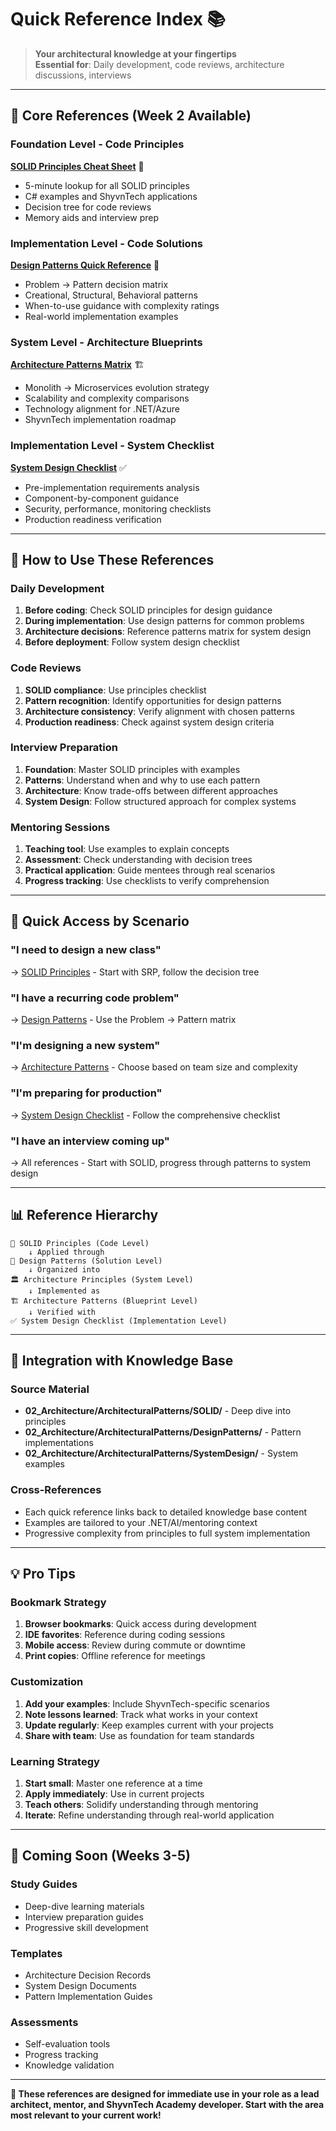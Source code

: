 # Quick Reference Index 📚

> **Your architectural knowledge at your fingertips**  
> **Essential for**: Daily development, code reviews, architecture discussions, interviews

---

## 🎯 **Core References (Week 2 Available)**

### **Foundation Level** - Code Principles

**[SOLID Principles Cheat Sheet](SOLID_PRINCIPLES_CHEAT_SHEET.md)** 🎯

- 5-minute lookup for all SOLID principles
- C# examples and ShyvnTech applications
- Decision tree for code reviews
- Memory aids and interview prep

### **Implementation Level** - Code Solutions

**[Design Patterns Quick Reference](DESIGN_PATTERNS_QUICK_REF.md)** 🧱

- Problem → Pattern decision matrix
- Creational, Structural, Behavioral patterns
- When-to-use guidance with complexity ratings
- Real-world implementation examples

### **System Level** - Architecture Blueprints

**[Architecture Patterns Matrix](ARCHITECTURE_PATTERNS_MATRIX.md)** 🏗️

- Monolith → Microservices evolution strategy
- Scalability and complexity comparisons
- Technology alignment for .NET/Azure
- ShyvnTech implementation roadmap

### **Implementation Level** - System Checklist

**[System Design Checklist](SYSTEM_DESIGN_CHECKLIST.md)** ✅

- Pre-implementation requirements analysis
- Component-by-component guidance
- Security, performance, monitoring checklists
- Production readiness verification

---

## 🚀 **How to Use These References**

### **Daily Development**

1. **Before coding**: Check SOLID principles for design guidance
2. **During implementation**: Use design patterns for common problems
3. **Architecture decisions**: Reference patterns matrix for system design
4. **Before deployment**: Follow system design checklist

### **Code Reviews**

1. **SOLID compliance**: Use principles checklist
2. **Pattern recognition**: Identify opportunities for design patterns
3. **Architecture consistency**: Verify alignment with chosen patterns
4. **Production readiness**: Check against system design criteria

### **Interview Preparation**

1. **Foundation**: Master SOLID principles with examples
2. **Patterns**: Understand when and why to use each pattern
3. **Architecture**: Know trade-offs between different approaches
4. **System Design**: Follow structured approach for complex systems

### **Mentoring Sessions**

1. **Teaching tool**: Use examples to explain concepts
2. **Assessment**: Check understanding with decision trees
3. **Practical application**: Guide mentees through real scenarios
4. **Progress tracking**: Use checklists to verify comprehension

---

## 🎯 **Quick Access by Scenario**

### **"I need to design a new class"**

→ [SOLID Principles](SOLID_PRINCIPLES_CHEAT_SHEET.md) - Start with SRP, follow the decision tree

### **"I have a recurring code problem"**

→ [Design Patterns](DESIGN_PATTERNS_QUICK_REF.md) - Use the Problem → Pattern matrix

### **"I'm designing a new system"**

→ [Architecture Patterns](ARCHITECTURE_PATTERNS_MATRIX.md) - Choose based on team size and complexity

### **"I'm preparing for production"**

→ [System Design Checklist](SYSTEM_DESIGN_CHECKLIST.md) - Follow the comprehensive checklist

### **"I have an interview coming up"**

→ All references - Start with SOLID, progress through patterns to system design

---

## 📊 **Reference Hierarchy**

```
🎨 SOLID Principles (Code Level)
    ↓ Applied through
🧱 Design Patterns (Solution Level)
    ↓ Organized into
🏛️ Architecture Principles (System Level)
    ↓ Implemented as
🏗️ Architecture Patterns (Blueprint Level)
    ↓ Verified with
✅ System Design Checklist (Implementation Level)
```

---

## 🔗 **Integration with Knowledge Base**

### **Source Material**

- **02_Architecture/ArchitecturalPatterns/SOLID/** - Deep dive into principles
- **02_Architecture/ArchitecturalPatterns/DesignPatterns/** - Pattern implementations
- **02_Architecture/ArchitecturalPatterns/SystemDesign/** - System examples

### **Cross-References**

- Each quick reference links back to detailed knowledge base content
- Examples are tailored to your .NET/AI/mentoring context
- Progressive complexity from principles to full system implementation

---

## 💡 **Pro Tips**

### **Bookmark Strategy**

1. **Browser bookmarks**: Quick access during development
2. **IDE favorites**: Reference during coding sessions
3. **Mobile access**: Review during commute or downtime
4. **Print copies**: Offline reference for meetings

### **Customization**

1. **Add your examples**: Include ShyvnTech-specific scenarios
2. **Note lessons learned**: Track what works in your context
3. **Update regularly**: Keep examples current with your projects
4. **Share with team**: Use as foundation for team standards

### **Learning Strategy**

1. **Start small**: Master one reference at a time
2. **Apply immediately**: Use in current projects
3. **Teach others**: Solidify understanding through mentoring
4. **Iterate**: Refine understanding through real-world application

---

## 🚀 **Coming Soon (Weeks 3-5)**

### **Study Guides**

- Deep-dive learning materials
- Interview preparation guides
- Progressive skill development

### **Templates**

- Architecture Decision Records
- System Design Documents
- Pattern Implementation Guides

### **Assessments**

- Self-evaluation tools
- Progress tracking
- Knowledge validation

---

**🎯 These references are designed for immediate use in your role as a lead architect, mentor, and ShyvnTech Academy developer. Start with the area most relevant to your current work!**
